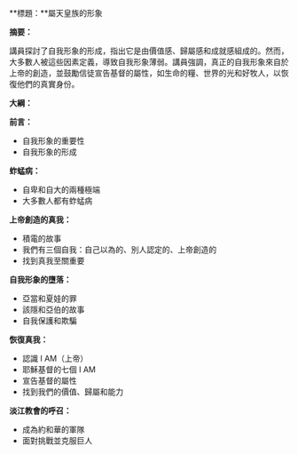 **標題：**屬天皇族的形象

**摘要：**

講員探討了自我形象的形成，指出它是由價值感、歸屬感和成就感組成的。然而，大多數人被這些因素定義，導致自我形象薄弱。講員強調，真正的自我形象來自於上帝的創造，並鼓勵信徒宣告基督的屬性，如生命的糧、世界的光和好牧人，以恢復他們的真實身份。

**大綱：**

**前言：**
* 自我形象的重要性
* 自我形象的形成

**蚱蜢病：**
* 自卑和自大的兩種極端
* 大多數人都有蚱蜢病

**上帝創造的真我：**
* 積電的故事
* 我們有三個自我：自己以為的、別人認定的、上帝創造的
* 找到真我至關重要

**自我形象的墮落：**
* 亞當和夏娃的罪
* 該隱和亞伯的故事
* 自我保護和欺騙

**恢復真我：**
* 認識 I AM（上帝）
* 耶穌基督的七個 I AM
* 宣告基督的屬性
* 找到我們的價值、歸屬和能力

**淡江教會的呼召：**
* 成為約和華的軍隊
* 面對挑戰並克服巨人